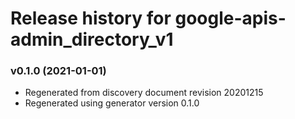 # Release history for google-apis-admin_directory_v1

### v0.1.0 (2021-01-01)

* Regenerated from discovery document revision 20201215
* Regenerated using generator version 0.1.0

